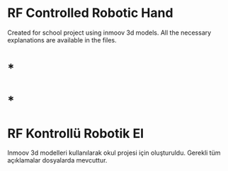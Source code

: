# RF Controlled Robotic Hand
 Created for school project using inmoov 3d models. All the necessary explanations are available in the files.
# *
# *
# RF Kontrollü Robotik El
 Inmoov 3d modelleri kullanılarak okul projesi için oluşturuldu. Gerekli tüm açıklamalar dosyalarda mevcuttur.
